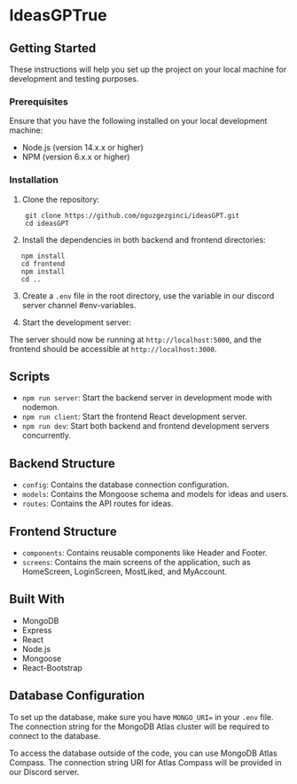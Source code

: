 # IdeasGPTrue

## Getting Started

These instructions will help you set up the project on your local machine for development and testing purposes.

### Prerequisites

Ensure that you have the following installed on your local development machine:

- Node.js (version 14.x.x or higher)
- NPM (version 6.x.x or higher)

### Installation

1. Clone the repository:

```
    git clone https://github.com/oguzgezginci/ideasGPT.git
    cd ideasGPT
```

2. Install the dependencies in both backend and frontend directories:

```
   npm install
   cd frontend
   npm install
   cd ..
```

3. Create a `.env` file in the root directory, use the variable in our discord server channel #env-variables.

4. Start the development server:

The server should now be running at `http://localhost:5000`, and the frontend should be accessible at `http://localhost:3000`.

## Scripts

- `npm run server`: Start the backend server in development mode with nodemon.
- `npm run client`: Start the frontend React development server.
- `npm run dev`: Start both backend and frontend development servers concurrently.

## Backend Structure

- `config`: Contains the database connection configuration.
- `models`: Contains the Mongoose schema and models for ideas and users.
- `routes`: Contains the API routes for ideas.

## Frontend Structure

- `components`: Contains reusable components like Header and Footer.
- `screens`: Contains the main screens of the application, such as HomeScreen, LoginScreen, MostLiked, and MyAccount.

## Built With

- MongoDB
- Express
- React
- Node.js
- Mongoose
- React-Bootstrap

## Database Configuration

To set up the database, make sure you have `MONGO_URI=` in your `.env` file. The connection string for the MongoDB Atlas cluster will be required to connect to the database.

To access the database outside of the code, you can use MongoDB Atlas Compass. The connection string URI for Atlas Compass will be provided in our Discord server.
